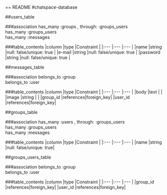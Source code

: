== README
#chatspace-database

##users_table

###association
has_many :groups , through: :groups_users<br>
has_many :groups_users<br>
has_many :messages

###table_contents
|column     |type      |Constraint               |
|:---       |:---      |:---                     |
|name       |string    |null: false/unique: true |
|e-mail     |string    |null: false/unique: true |
|password   |string    |null: false/unique: true |

##messages_table

###association
belongs_to :group<br>
belongs_to :user

###table_contents
|column     |type      |Constraint |
|:---       |:---      |:---       |
|body       |text      |           |
|image      |string    |           |
|group_id   |references|foreign_key|
|user_id    |references|foreign_key|

##groups_table

###association
has_many :users , through: :groups_users<br>
has_many :groups_users<br>
has_many :messages

###table_contents
|column     |type   |Constraint              |
|:---       |:---   |:---                    |
|name       |string |null: false/unique: true|

##groups_users_table

###association
belongs_to :group<br>
belongs_to :user

###table_contents
|column     |type      |Constraint |
|:---       |:---      |:---       |
|group_id   |references|foreign_key|
|user_id    |references|foreign_key|